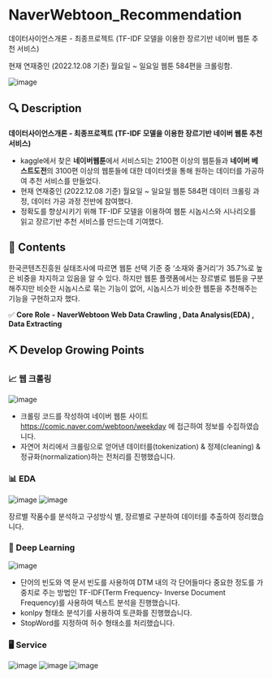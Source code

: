 # NaverWebtoon_Recommendation
데이터사이언스개론 - 최종프로젝트 (TF-IDF 모델을 이용한 장르기반 네이버 웹툰 추천 서비스)


현재 연재중인 (2022.12.08 기준) 월요일 ~ 일요일 웹툰 584편을 크롤링함.

![image](https://github.com/spolice0324/NaverWebtoon_Recommendation/assets/82880442/11b4466f-80e5-4ee6-af78-3220da545cdf)

## 🔍 Description

**데이터사이언스개론 - 최종프로젝트 (TF-IDF 모델을 이용한 장르기반 네이버 웹툰 추천 서비스)**

- kaggle에서 찾은 **네이버웹툰**에서 서비스되는 2100편 이상의 웹툰들과 **네이버 베스트도전**의 3100편 이상의 웹툰들에 대한 데이터셋을 통해 원하는 데이터를 가공하여 추천 서비스를 만들었다.
- 현재 연재중인 (2022.12.08 기준) 월요일 ~ 일요일 웹툰 584편 데이터 크롤링 과정, 데이터 가공 과정 전반에 참여했다.
- 정확도를 향상시키기 위해 TF-IDF 모델을 이용하여 웹툰 시놉시스와 시나리오를 읽고 장르기반 추천 서비스를 만드는데 기여했다.

## 📜 Contents

한국콘텐츠진흥원 실태조사에 따르면 웹툰 선택 기준 중 ‘소재와 줄거리’가 35.7%로 높은 비중을 차지하고 있음을 알 수 있다.  하지만 웹툰 플랫폼에서는 장르별로 웹툰을 구분해주지만 비슷한 시놉시스로 묶는 기능이 없어, 시놉시스가 비슷한 웹툰을 추천해주는 기능을 구현하고자 했다. 

✅ **Core Role** **-**  **NaverWebtoon Web Data Crawling , Data Analysis(EDA) , Data Extracting**

## ⛏️ Develop Growing Points

### 📈 웹 크롤링


![image](https://github.com/spolice0324/NaverWebtoon_Recommendation/assets/82880442/92b9856f-18dd-4c37-b34e-258162c48da7)

- 크롤링 코드를 작성하여 네이버 웹툰 사이트 https://comic.naver.com/webtoon/weekday 에 접근하여 정보를 수집하였습니다.
- 자연어 처리에서 크롤링으로 얻어낸  데이터를(tokenization) & 정제(cleaning) & 정규화(normalization)하는 전처리를 진행했습니다.

### 📊 EDA

![image](https://github.com/spolice0324/NaverWebtoon_Recommendation/assets/82880442/ebefeba8-adf6-42da-b77c-36f0408cc388)
![image](https://github.com/spolice0324/NaverWebtoon_Recommendation/assets/82880442/5086c15c-f901-4972-9b4b-a6d1eed10cad)

장르별 작품수를 분석하고 구성방식 별, 장르별로 구분하여 데이터를 추출하여 정리했습니다. 

### 🧠 Deep Learning

![image](https://github.com/spolice0324/NaverWebtoon_Recommendation/assets/82880442/cd77e933-11f3-462f-b272-70d007d41172)

- 단어의 빈도와 역 문서 빈도를 사용하여 DTM 내의 각 단어들마다 중요한 정도를 가중치로 주는 방법인 TF-IDF(Term Frequency- Inverse Document Frequency)를 사용하여 텍스트 분석을 진행했습니다.
- konlpy 형태소 분석기를 사용하여 토큰화를 진행했습니다.
- StopWord를 지정하여 허수 형태소를 처리했습니다.


### 🖥️ Service

![image](https://github.com/spolice0324/NaverWebtoon_Recommendation/assets/82880442/926f984e-12d9-450e-a99d-05d25804a8ef)
![image](https://github.com/spolice0324/NaverWebtoon_Recommendation/assets/82880442/4e48ab8e-9c2c-4d94-84d1-7a4f132ec32a)
![image](https://github.com/spolice0324/NaverWebtoon_Recommendation/assets/82880442/3e03a74f-a53a-4ee7-be13-e0603e391289)
